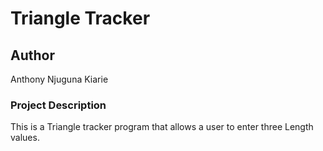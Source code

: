 # Triangle Tracker

## Author
 Anthony Njuguna Kiarie

### Project Description
This is a Triangle tracker program that allows a user to enter three Length values.
